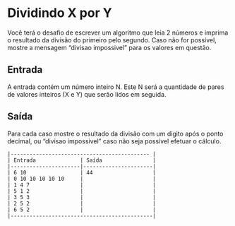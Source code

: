 # Dividindo X por Y

Você terá o desafio de escrever um algoritmo que leia 2 números e imprima o resultado da divisão do primeiro pelo segundo. Caso não for possível, mostre a mensagem “divisao impossivel” para os valores em questão.

## Entrada

A entrada contém um número inteiro N. Este N será a quantidade de pares de valores inteiros (X e Y) que serão lidos em seguida.

## Saída

Para cada caso mostre o resultado da divisão com um dígito após o ponto decimal, ou “divisao impossivel” caso não seja possível efetuar o cálculo.

```
|-------------------------------------------- |
| Entrada              | Saída                |
|----------------------|----------------------|
| 6 10                 | 44                   |
| 0 10 10 10 10 10     |                      |
| 1 4 7                |                      |
| 5 1 2                |                      |
| 3 5 3                |                      |
| 2 5 2                |                      |
| 6 5 2                |                      |
|---------------------------------------------|

```
